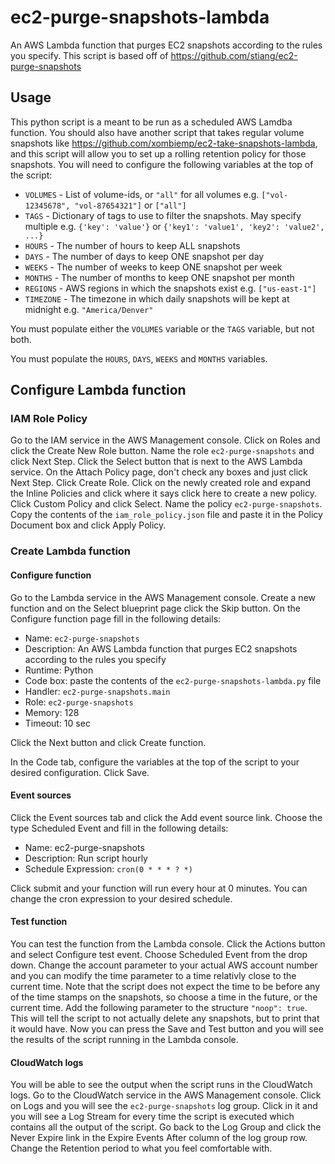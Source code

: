 # ec2-purge-snapshots-lambda
An AWS Lambda function that purges EC2 snapshots according to the rules you specify. This script is based off of https://github.com/stiang/ec2-purge-snapshots

## Usage
This python script is a meant to be run as a scheduled AWS Lamdba function. You should also have another script that takes regular volume snapshots like https://github.com/xombiemp/ec2-take-snapshots-lambda, and this script will allow you to set up a rolling retention policy for those snapshots.  You will need to configure the following variables at the top of the script:

 * `VOLUMES` - List of volume-ids, or `"all"` for all volumes
  e.g. `["vol-12345678", "vol-87654321"]` or `["all"]`
 * `TAGS` - Dictionary of tags to use to filter the snapshots. May specify multiple
  e.g. `{'key': 'value'}` or `{'key1': 'value1', 'key2': 'value2', ...}`
 * `HOURS` - The number of hours to keep ALL snapshots
 * `DAYS` - The number of days to keep ONE snapshot per day
 * `WEEKS` - The number of weeks to keep ONE snapshot per week
 * `MONTHS` - The number of months to keep ONE snapshot per month
 * `REGIONS` - AWS regions in which the snapshots exist
  e.g. `["us-east-1"]`
 * `TIMEZONE` - The timezone in which daily snapshots will be kept at midnight
  e.g. `"America/Denver"`

You must populate either the `VOLUMES` variable or the `TAGS` variable, but not both.

You must populate the `HOURS`, `DAYS`, `WEEKS` and `MONTHS` variables.

## Configure Lambda function
### IAM Role Policy
Go to the IAM service in the AWS Management console. Click on Roles and click the Create New Role button. Name the role `ec2-purge-snapshots` and click Next Step. Click the Select button that is next to the AWS Lambda service. On the Attach Policy page, don't check any boxes and just click Next Step. Click Create Role. Click on the newly created role and expand the Inline Policies and click where it says click here to create a new policy. Click Custom Policy and click Select. Name the policy `ec2-purge-snapshots`. Copy the contents of the `iam_role_policy.json` file and paste it in the Policy Document box and click Apply Policy.

### Create Lambda function
#### Configure function
Go to the Lambda service in the AWS Management console. Create a new function and on the Select blueprint page click the Skip button. On the Configure function page fill in the following details:

 * Name: `ec2-purge-snapshots`
 * Description: An AWS Lambda function that purges EC2 snapshots according to the rules you specify
 * Runtime: Python
 * Code box: paste the contents of the `ec2-purge-snapshots-lambda.py` file
 * Handler: `ec2-purge-snapshots.main`
 * Role: `ec2-purge-snapshots`
 * Memory: 128
 * Timeout: 10 sec

Click the Next button and click Create function.

In the Code tab, configure the variables at the top of the script to your desired configuration. Click Save.

#### Event sources
Click the Event sources tab and click the Add event source link. Choose the type Scheduled Event and fill in the following details:

 * Name: ec2-purge-snapshots
 * Description: Run script hourly
 * Schedule Expression: `cron(0 * * * ? *)`

Click submit and your function will run every hour at 0 minutes. You can change the cron expression to your desired schedule.

#### Test function
You can test the function from the Lambda console. Click the Actions button and select Configure test event. Choose Scheduled Event from the drop down. Change the account parameter to your actual AWS account number and you can modify the time parameter to a time relativly close to the current time. Note that the script does not expect the time to be before any of the time stamps on the snapshots, so choose a time in the future, or the current time. Add the following parameter to the structure `"noop": true`.  This will tell the script to not actually delete any snapshots, but to print that it would have. Now you can press the Save and Test button and you will see the results of the script running in the Lambda console.

#### CloudWatch logs
You will be able to see the output when the script runs in the CloudWatch logs. Go to the CloudWatch service in the AWS Management console. Click on Logs and you will see the `ec2-purge-snapshots` log group. Click in it and you will see a Log Stream for every time the script is executed which contains all the output of the script. Go back to the Log Group and click the Never Expire link in the Expire Events After column of the log group row. Change the Retention period to what you feel comfortable with.
